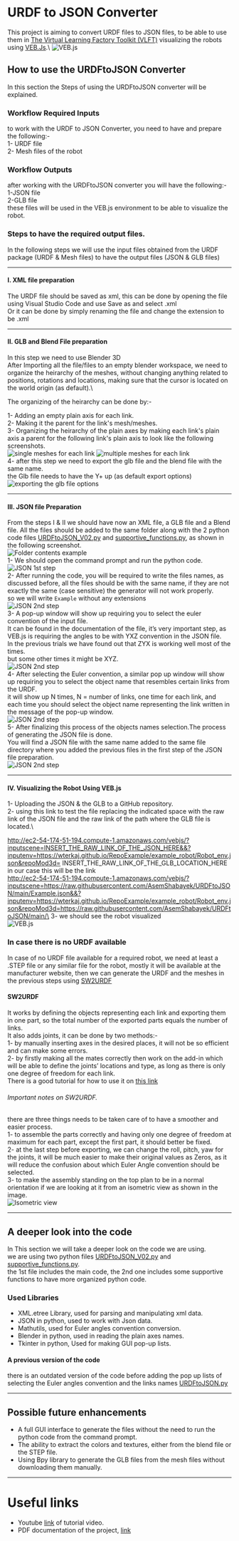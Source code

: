 # URDF to JSON Converter

This project is aiming to convert URDF files to JSON files, to be able to use them in [The Virtual Learning Factory Toolkit (VLFT)]('https://virtualfactory.gitbook.io/vlft/') visualizing the robots using [VEB.Js]('https://virtualfactory.gitbook.io/vlft/tools/vebjs').\
![VEB.js](https://github.com/AsemShabayek/Digital_Factory_T1/blob/main/Screenshots/a%20robot%20inside%20the%20VEB.js.png)

## How to use the URDFtoJSON Converter
In this section the Steps of using the URDFtoJSON converter will be explained.
### Workflow Required Inputs
to work with the URDF to JSON Converter, you need to have and prepare the following:-\
1- URDF file\
2- Mesh files of the robot

### Workflow Outputs
after working with the URDFtoJSON converter you will have the following:-\
1-JSON file\
2-GLB file\
these files will be used in the VEB.js environment to be able to visualize the robot.
### Steps to have the required output files.
In the following steps we will use the input files obtained from the URDF package (URDF & Mesh files) to have the output files (JSON & GLB files)
___
#### I. XML file preparation
The URDF file should be saved as xml, this can be done by opening the file using Visual Studio Code and use Save as and select .xml\
Or it can be done by simply renaming the file and change the extension to be .xml
___
#### II. GLB and Blend File preparation
In this step we need to use Blender 3D\
After Importing all the file/files to an empty blender workspace, we need to organize the heirarchy of the meshes, without changing anything related to positions, rotations and locations, making sure that the cursor is located on the world origin (as default).\

The organizing of the heirarchy can be done by:-

1- Adding an empty plain axis for each link. \
2- Making it the parent for the link's mesh/meshes. \
3- Organizing the heirarchy of the plain axes by making each link's plain axis a parent for the following link's plain axis to look like the following screenshots.\
![single meshes for each link](https://github.com/AsemShabayek/Digital_Factory_T1/blob/main/Screenshots/Parents%20Heirarchy%20single%20meshes.png)
![multiple meshes for each link](https://github.com/AsemShabayek/Digital_Factory_T1/blob/main/Screenshots/Parents%20Heirarchy%20multiple%20meshes.png)\
4- after this step we need to export the glb file and the blend file with the same name.\
the Glb file needs to have the Y+ up (as default export options)\
![exporting the glb file options](https://github.com/AsemShabayek/Digital_Factory_T1/blob/main/Screenshots/GLB%20export%20options.png)
___
#### III. JSON file Preparation
From the steps I & II we should have now an XML file, a GLB file and a Blend file.
All the files should be added to the same folder along with the 2 python code files [URDFtoJSON_V02.py](https://github.com/AsemShabayek/Digital_Factory_T1/blob/main/URDFtoJSON_V02.py) and [supportive_functions.py](https://github.com/AsemShabayek/Digital_Factory_T1/blob/main/supportive_functions.py), as shown in the following screenshot. \
![Folder contents example](https://github.com/AsemShabayek/Digital_Factory_T1/blob/main/Screenshots/folder%20contents.png)\
1- We should open the command prompt and run the python code.\
![JSON 1st step](https://github.com/AsemShabayek/Digital_Factory_T1/blob/main/Screenshots/Json%201st%20step.png)\
2- After running the code, you will be required to write the files names, as discussed before, all the files should be with the same name, if they are not exactly the same (case sensitive) the generator will not work properly.\
so we will write `Example` without any extensions\
![JSON 2nd step](https://github.com/AsemShabayek/Digital_Factory_T1/blob/main/Screenshots/Json%202nd%20step.png)\
3- A pop-up window will show up requiring you to select the euler convention of the input file.\
It can be found in the documentation of the file, it’s very important step, as VEB.js is requiring the angles to be with YXZ convention in the JSON file.\
In the previous trials we have found out that ZYX is working well most of the times.\
but some other times it might be XYZ.\
![JSON 2nd step](https://github.com/AsemShabayek/Digital_Factory_T1/blob/main/Screenshots/Json%203rd%20step.png)\
4- After selecting the Euler convention, a similar pop up window will show up requiring you to select the object name that resembles certain links from the URDF.\
it will show up N times, N = number of links, one time for each link, and each time you should select the object name representing the link written in the message of the pop-up window.\
![JSON 2nd step](https://github.com/AsemShabayek/Digital_Factory_T1/blob/main/Screenshots/JSON%204th%20Step.png)\
5- After finalizing this process of the objects names selection.The process of generating the JSON file is done.\
You will find a JSON file with the same name added to the same file directory where you added the previous files in the first step of the JSON file preparation.\
![JSON 2nd step](https://github.com/AsemShabayek/Digital_Factory_T1/blob/main/Screenshots/JSON%205th%20STep.png)
___
#### IV. Visualizing the Robot Using VEB.js
1- Uploading the JSON & the GLB to a GitHub repository.\
2- using this link to test the file replacing the indicated space with the raw link of the JSON file and the raw link of the path where the GLB file is located.\

http://ec2-54-174-51-194.compute-1.amazonaws.com/vebjs/?inputscene=INSERT_THE_RAW_LINK_OF_THE_JSON_HERE&&?inputenv=https://wterkaj.github.io/RepoExample/example_robot/Robot_env.json&repoMod3d= INSERT_THE_RAW_LINK_OF_THE_GLB_LOCATION_HERE\
in our case this will be the link\
http://ec2-54-174-51-194.compute-1.amazonaws.com/vebjs/?inputscene=https://raw.githubusercontent.com/AsemShabayek/URDFtoJSON/main/Example.json&&?inputenv=https://wterkaj.github.io/RepoExample/example_robot/Robot_env.json&repoMod3d=https://raw.githubusercontent.com/AsemShabayek/URDFtoJSON/main/\
3- we should see the robot visualized\
![VEB.js](https://github.com/AsemShabayek/Digital_Factory_T1/blob/main/Screenshots/a%20robot%20inside%20the%20VEB.js.png)

### In case there is no URDF available
In case of no URDF file available for a required robot, we need at least a .STEP file or any similar file for the robot, mostly it will be available at the manufacturer website, then we can generate the URDF and the meshes in the previous steps using [SW2URDF](http://wiki.ros.org/sw_urdf_exporter/Tutorials/Export%20an%20Assembly)

#### SW2URDF

It works by defining the objects representing each link and exporting them in one part, so the total number of the exported parts equals the number of links.\
It also adds joints, it can be done by two methods:-\
1- by manually inserting axes in the desired places, it will not be so efficient and can make some errors.\
2- by firstly making all the mates correctly then work on the add-in which will be able to define the joints’ locations and type, as long as there is only one degree of freedom for each link.\
There is a good tutorial for how to use it on [this link](http://wiki.ros.org/sw_urdf_exporter/Tutorials/Export%20an%20Assembly)

###### *Important notes on SW2URDF.*
there are three things needs to be taken care of to have a smoother and easier process.\
1- to assemble the parts correctly and having only one degree of freedom at maximum for each part, except the first part, it should better be fixed.\
2- at the last step before exporting, we can change the roll, pitch, yaw for the joints, it will be much easier to make their original values as Zeros, as it will reduce the confusion about which Euler Angle convention should be selected.\
3- to make the assembly standing on the top plan to be in a normal orientation if we are looking at it from an isometric view as shown in the image.\
![Isometric view](https://github.com/AsemShabayek/Digital_Factory_T1/blob/main/Screenshots/Isometric.png)
___

## A deeper look into the code
In This section we will take a deeper look on the code we are using.\
we are using two python files [URDFtoJSON_V02.py](https://github.com/AsemShabayek/Digital_Factory_T1/blob/main/URDFtoJSON_V02.py) and [supportive_functions.py](https://github.com/AsemShabayek/Digital_Factory_T1/blob/main/supportive_functions.py).\
the 1st file includes the main code, the 2nd one includes some supportive functions to have more organized python code.

### Used Libraries
- XML.etree Library, used for parsing and manipulating xml data.
- JSON in python, used to work with Json data.
- Mathutils, used for Euler angles convention conversion.
- Blender in python, used in reading the plain axes names.
- Tkinter in python, Used for making GUI pop-up lists.

#### A previous version of the code
there is an outdated version of the code before adding the pop up lists of selecting the Euler angles convention and the links names
[URDFtoJSON.py](https://github.com/AsemShabayek/Digital_Factory_T1/blob/main/URDFtoJSON.py)

___
## Possible future enhancements
-	A full GUI interface to generate the files without the need to run the python code from the command prompt.
-	The ability to extract the colors and textures, either from the blend file or the STEP file.
-	Using Bpy library to generate the GLB files from the mesh files without downloading them manually.

___

# Useful links
- Youtube [link](https://youtu.be/HKN9jsmgTvI) of tutorial video.
- PDF documentation of the project, [link](https://github.com/AsemShabayek/Digital_Factory_T1/blob/main/DF-01.pdf)


